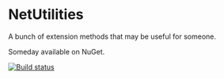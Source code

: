 # NetUtilities
A bunch of extension methods that may be useful for someone.

Someday available on NuGet.

[![Build status](https://ci.appveyor.com/api/projects/status/xomp3jvculiodyd3/branch/master?svg=true)](https://ci.appveyor.com/project/JustNrik/netutilities/branch/master)
